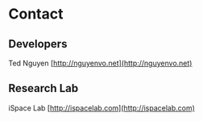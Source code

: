 # Contact

## Developers
Ted Nguyen
[http://nguyenvo.net](http://nguyenvo.net)

## Research Lab
iSpace Lab
[http://ispacelab.com](http://ispacelab.com)
